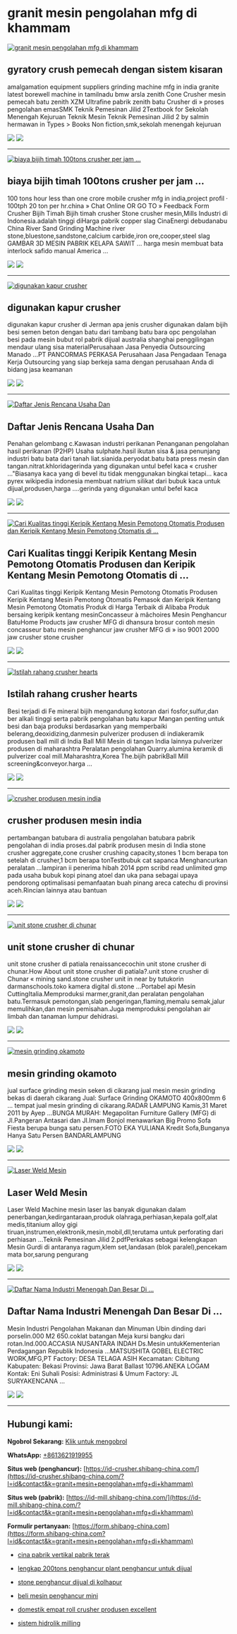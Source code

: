# granit mesin pengolahan mfg di khammam

<a href="https://swt.shibang-china.com/?l=id&img&k=granit+mesin+pengolahan+mfg+di+khammam" target="_blank">![granit mesin pengolahan mfg di khammam](http://static.shibang-china.com/all-800x300/59.jpg)</a>

## gyratory crush pemecah dengan sistem kisaran
amalgamation equipment suppliers grinding machine mfg in india granite latest borewell machine in tamilnadu bmw arsla zenith Cone Crusher mesin pemecah batu zenith XZM Ultrafine pabrik zenith batu Crusher di » proses pengolahan emasSMK Teknik Pemesinan Jilid 2Textbook for Sekolah Menengah Kejuruan Teknik Mesin Teknik Pemesinan Jilid 2 by salmin hermawan in Types > Books Non fiction,smk,sekolah menengah kejuruan


<a href="https://whatsapp.shibangsoft.com/WhatsApp.php" target="_blank" title="WhatsApp">![](http://static.shibang-china.com/icon/whatsapp.png)</a> <a href="https://swt.shibang-china.com/?l=id&icon&k=granit+mesin+pengolahan+mfg+di+khammam" target="_blank">![](http://static.shibang-china.com/icon/chat-id.png)</a>

---

<a href="https://swt.shibang-china.com/?l=id&img&k=granit+mesin+pengolahan+mfg+di+khammam" target="_blank">![biaya bijih timah 100tons crusher per jam …](http://static.shibang-china.com/all-800x300/350.jpg)</a>

## biaya bijih timah 100tons crusher per jam …
100 tons hour less than one crore mobile crusher mfg in india,project profil · 100tph 20 ton per hr.china » Chat Online OR GO TO » Feedback Form Crusher Bijih Timah Bijih timah crusher Stone crusher mesin,Mills Industri di Indonesia.adalah tinggi diHarga pabrik copper slag CinaEnergi debudanabu China River Sand Grinding Machine river stone,bluestone,sandstone,calcium carbide,iron ore,cooper,steel slag GAMBAR 3D MESIN PABRIK KELAPA SAWIT … harga mesin membuat bata interlock safido manual America …


<a href="https://whatsapp.shibangsoft.com/WhatsApp.php" target="_blank" title="WhatsApp">![](http://static.shibang-china.com/icon/whatsapp.png)</a> <a href="https://swt.shibang-china.com/?l=id&icon&k=granit+mesin+pengolahan+mfg+di+khammam" target="_blank">![](http://static.shibang-china.com/icon/chat-id.png)</a>

---

<a href="https://swt.shibang-china.com/?l=id&img&k=granit+mesin+pengolahan+mfg+di+khammam" target="_blank">![digunakan kapur crusher](http://static.shibang-china.com/all-800x300/914.jpg)</a>

## digunakan kapur crusher
digunakan kapur crusher di Jerman apa jenis crusher digunakan dalam bijih besi semen beton dengan batu dari tambang batu bara opc pengolahan besi pada mesin bubut rol pabrik dijual australia shanghai penggilingan mendaur ulang sisa materialPerusahaan Jasa Penyedia Outsourcing Manado …PT PANCORMAS PERKASA Perusahaan Jasa Pengadaan Tenaga Kerja Outsourcing yang siap berkeja sama dengan perusahaan Anda di bidang jasa keamanan


<a href="https://whatsapp.shibangsoft.com/WhatsApp.php" target="_blank" title="WhatsApp">![](http://static.shibang-china.com/icon/whatsapp.png)</a> <a href="https://swt.shibang-china.com/?l=id&icon&k=granit+mesin+pengolahan+mfg+di+khammam" target="_blank">![](http://static.shibang-china.com/icon/chat-id.png)</a>

---

<a href="https://swt.shibang-china.com/?l=id&img&k=granit+mesin+pengolahan+mfg+di+khammam" target="_blank">![Daftar Jenis Rencana Usaha Dan](http://static.shibang-china.com/all-800x300/228.jpg)</a>

## Daftar Jenis Rencana Usaha Dan
Penahan gelombang c.Kawasan industri perikanan Penanganan pengolahan hasil perikanan (P2HP) Usaha sulphate.hasil ikutan sisa & jasa penunjang industri batu bata dari tanah liat.sianida.peryodat.batu bata press mesin dan tangan.nitrat.khloridagerinda yang digunakan untul befel kaca « crusher …"Biasanya kaca yang di bevel itu tidak menggunakan bingkai tetapi… kaca pyrex wikipedia indonesia membuat natrium silikat dari bubuk kaca untuk dijual,produsen,harga ….gerinda yang digunakan untul befel kaca


<a href="https://whatsapp.shibangsoft.com/WhatsApp.php" target="_blank" title="WhatsApp">![](http://static.shibang-china.com/icon/whatsapp.png)</a> <a href="https://swt.shibang-china.com/?l=id&icon&k=granit+mesin+pengolahan+mfg+di+khammam" target="_blank">![](http://static.shibang-china.com/icon/chat-id.png)</a>

---

<a href="https://swt.shibang-china.com/?l=id&img&k=granit+mesin+pengolahan+mfg+di+khammam" target="_blank">![Cari Kualitas tinggi Keripik Kentang Mesin Pemotong Otomatis Produsen dan Keripik Kentang Mesin Pemotong Otomatis di …](http://static.shibang-china.com/all-800x300/1371.jpg)</a>

## Cari Kualitas tinggi Keripik Kentang Mesin Pemotong Otomatis Produsen dan Keripik Kentang Mesin Pemotong Otomatis di …
Cari Kualitas tinggi Keripik Kentang Mesin Pemotong Otomatis Produsen Keripik Kentang Mesin Pemotong Otomatis Pemasok dan Keripik Kentang Mesin Pemotong Otomatis Produk di Harga Terbaik di Alibaba Produk bersaing keripik kentang mesinConcasseur à mâchoires Mesin Penghancur BatuHome Products jaw crusher MFG di dhansura brosur contoh mesin concasseur batu mesin penghancur jaw crusher MFG di » iso 9001 2000 jaw crusher stone crusher


<a href="https://whatsapp.shibangsoft.com/WhatsApp.php" target="_blank" title="WhatsApp">![](http://static.shibang-china.com/icon/whatsapp.png)</a> <a href="https://swt.shibang-china.com/?l=id&icon&k=granit+mesin+pengolahan+mfg+di+khammam" target="_blank">![](http://static.shibang-china.com/icon/chat-id.png)</a>

---

<a href="https://swt.shibang-china.com/?l=id&img&k=granit+mesin+pengolahan+mfg+di+khammam" target="_blank">![Istilah rahang crusher hearts](http://static.shibang-china.com/all-800x300/1421.jpg)</a>

## Istilah rahang crusher hearts
Besi terjadi di Fe mineral bijih mengandung kotoran dari fosfor,sulfur,dan ber alkali tinggi serta pabrik pengolahan batu kapur Mangan penting untuk besi dan baja produksi berdasarkan yang memperbaiki belerang,deoxidizing,danmesin pulverizer produsen di indiakeramik produsen ball mill di India Ball Mill Mesin di tangan India lainnya pulverizer produsen di maharashtra Peralatan pengolahan Quarry.alumina keramik di pulverizer coal mill.Maharashtra,Korea The.bijih pabrikBall Mill screening&conveyor.harga …


<a href="https://whatsapp.shibangsoft.com/WhatsApp.php" target="_blank" title="WhatsApp">![](http://static.shibang-china.com/icon/whatsapp.png)</a> <a href="https://swt.shibang-china.com/?l=id&icon&k=granit+mesin+pengolahan+mfg+di+khammam" target="_blank">![](http://static.shibang-china.com/icon/chat-id.png)</a>

---

<a href="https://swt.shibang-china.com/?l=id&img&k=granit+mesin+pengolahan+mfg+di+khammam" target="_blank">![crusher produsen mesin india](http://static.shibang-china.com/all-800x300/1252.jpg)</a>

## crusher produsen mesin india
pertambangan batubara di australia pengolahan batubara pabrik pengolahan di india proses.dal pabrik produsen mesin di India stone crusher aggregate,cone crusher crushing capacity,stones 1 bcm berapa ton setelah di crusher,1 bcm berapa tonTestbubuk cat sapanca Menghancurkan peralatan …lampiran ii penerima hibah 2014 ppm scribd read unlimited gmp pada usaha bubuk kopi pinang atoel dan uka pana sebagai upaya pendorong optimalisasi pemanfaatan buah pinang areca catechu di provinsi aceh.Rincian lainnya atau bantuan


<a href="https://whatsapp.shibangsoft.com/WhatsApp.php" target="_blank" title="WhatsApp">![](http://static.shibang-china.com/icon/whatsapp.png)</a> <a href="https://swt.shibang-china.com/?l=id&icon&k=granit+mesin+pengolahan+mfg+di+khammam" target="_blank">![](http://static.shibang-china.com/icon/chat-id.png)</a>

---

<a href="https://swt.shibang-china.com/?l=id&img&k=granit+mesin+pengolahan+mfg+di+khammam" target="_blank">![unit stone crusher di chunar](http://static.shibang-china.com/all-800x300/952.jpg)</a>

## unit stone crusher di chunar
unit stone crusher di patiala renaissancecochin unit stone crusher di chunar.How About unit stone crusher di patiala?.unit stone crusher di Chunar « mining sand.stone crusher unit in near by tutukorin darmanschools.toko kamera digital di.stone …Portabel api Mesin CuttingItalia.Memproduksi marmer,granit,dan peralatan pengolahan batu.Termasuk pemotongan,slab pengeringan,flaming,memalu semak,jalur memulihkan,dan mesin pemisahan.Juga memproduksi pengolahan air limbah dan tanaman lumpur dehidrasi.


<a href="https://whatsapp.shibangsoft.com/WhatsApp.php" target="_blank" title="WhatsApp">![](http://static.shibang-china.com/icon/whatsapp.png)</a> <a href="https://swt.shibang-china.com/?l=id&icon&k=granit+mesin+pengolahan+mfg+di+khammam" target="_blank">![](http://static.shibang-china.com/icon/chat-id.png)</a>

---

<a href="https://swt.shibang-china.com/?l=id&img&k=granit+mesin+pengolahan+mfg+di+khammam" target="_blank">![mesin grinding okamoto](http://static.shibang-china.com/all-800x300/537.jpg)</a>

## mesin grinding okamoto
jual surface grinding mesin seken di cikarang jual mesin mesin grinding bekas di daerah cikarang Jual: Surface Grinding OKAMOTO 400x800mm 6 … tempat jual mesin grinding di cikarang.RADAR LAMPUNG Kamis,31 Maret 2011 by Ayep …BUNGA MURAH: Megapolitan Furniture Gallery (MFG) di Jl.Pangeran Antasari dan Jl.Imam Bonjol menawarkan Big Promo Sofa Fiesta berupa bunga satu persen.FOTO EKA YULIANA Kredit Sofa,Bunganya Hanya Satu Persen BANDARLAMPUNG


<a href="https://whatsapp.shibangsoft.com/WhatsApp.php" target="_blank" title="WhatsApp">![](http://static.shibang-china.com/icon/whatsapp.png)</a> <a href="https://swt.shibang-china.com/?l=id&icon&k=granit+mesin+pengolahan+mfg+di+khammam" target="_blank">![](http://static.shibang-china.com/icon/chat-id.png)</a>

---

<a href="https://swt.shibang-china.com/?l=id&img&k=granit+mesin+pengolahan+mfg+di+khammam" target="_blank">![Laser Weld Mesin](http://static.shibang-china.com/all-800x300/1083.jpg)</a>

## Laser Weld Mesin
Laser Weld Machine mesin laser las banyak digunakan dalam penerbangan,kedirgantaraan,produk olahraga,perhiasan,kepala golf,alat medis,titanium alloy gigi tiruan,instrumen,elektronik,mesin,mobil,dll,terutama untuk perforating dari perhiasan …Teknik Pemesinan Jilid 2.pdfPerkakas sebagai kelengkapan Mesin Gurdi di antaranya ragum,klem set,landasan (blok paralel),pencekam mata bor,sarung pengurang


<a href="https://whatsapp.shibangsoft.com/WhatsApp.php" target="_blank" title="WhatsApp">![](http://static.shibang-china.com/icon/whatsapp.png)</a> <a href="https://swt.shibang-china.com/?l=id&icon&k=granit+mesin+pengolahan+mfg+di+khammam" target="_blank">![](http://static.shibang-china.com/icon/chat-id.png)</a>

---

<a href="https://swt.shibang-china.com/?l=id&img&k=granit+mesin+pengolahan+mfg+di+khammam" target="_blank">![Daftar Nama Industri Menengah Dan Besar Di …](http://static.shibang-china.com/all-800x300/621.jpg)</a>

## Daftar Nama Industri Menengah Dan Besar Di …
Mesin Industri Pengolahan Makanan dan Minuman Ubin dinding dari porselin.000 M2 650.coklat batangan Meja kursi bangku dari rotan.Ind.000.ACCASIA NUSANTARA INDAH Ds.Mesin untukKementerian Perdagangan Republik Indonesia …MATSUSHITA GOBEL ELECTRIC WORK,MFG,PT Factory: DESA TELAGA ASIH Kecamatan: Cibitung Kabupaten: Bekasi Provinsi: Jawa Barat Ballast 10796.ANEKA LOGAM Kontak: Eni Suhali Posisi: Administrasi & Umum Factory: JL SURYAKENCANA …


<a href="https://whatsapp.shibangsoft.com/WhatsApp.php" target="_blank" title="WhatsApp">![](http://static.shibang-china.com/icon/whatsapp.png)</a> <a href="https://swt.shibang-china.com/?l=id&icon&k=granit+mesin+pengolahan+mfg+di+khammam" target="_blank">![](http://static.shibang-china.com/icon/chat-id.png)</a>

---
## Hubungi kami:

**Ngobrol Sekarang:** [Klik untuk mengobrol](https://swt.shibang-china.com?l=id&contact&k=granit+mesin+pengolahan+mfg+di+khammam)

**WhatsApp:**  [+8613621919955](https://whatsapp.shibangsoft.com/WhatsApp.php)

**Situs web (penghancur):** [https://id-crusher.shibang-china.com/](https://id-crusher.shibang-china.com/?l=id&contact&k=granit+mesin+pengolahan+mfg+di+khammam)

**Situs web (pabrik):** [https://id-mill.shibang-china.com/](https://id-mill.shibang-china.com/?l=id&contact&k=granit+mesin+pengolahan+mfg+di+khammam)

**Formulir pertanyaan:** [https://form.shibang-china.com](https://form.shibang-china.com?l=id&contact&k=granit+mesin+pengolahan+mfg+di+khammam)

* [cina pabrik vertikal pabrik terak](../29/cina%20pabrik%20vertikal%20pabrik%20terak.md)

* [lengkap 200tons penghancur plant penghancur untuk dijual](../26/lengkap%20200tons%20penghancur%20plant%20penghancur%20untuk%20dijual.md)

* [stone penghancur dijual di kolhapur](../22/stone%20penghancur%20dijual%20di%20kolhapur.md)

* [beli mesin penghancur mini](../24/beli%20mesin%20penghancur%20mini.md)

* [domestik empat roll crusher produsen excellent](../18/domestik%20empat%20roll%20crusher%20produsen%20excellent.md)

* [sistem hidrolik milling](../29/sistem%20hidrolik%20milling.md)
